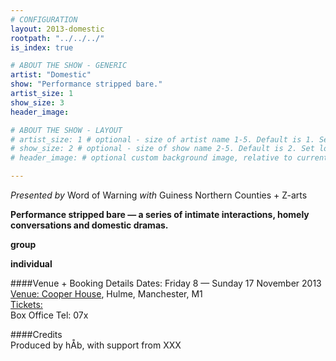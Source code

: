 ```yaml
---
# CONFIGURATION
layout: 2013-domestic
rootpath: "../../../"
is_index: true

# ABOUT THE SHOW - GENERIC
artist: "Domestic"
show: "Performance stripped bare."
artist_size: 1
show_size: 3
header_image:

# ABOUT THE SHOW - LAYOUT
# artist_size: 1 # optional - size of artist name 1-5. Default is 1. Set longer names to lower values
# show_size: 2 # optional - size of show name 2-5. Default is 2. Set longer names to lower values
# header_image: # optional custom background image, relative to current page

---
```

*Presented by* Word of Warning *with* Guiness Northern Counties + Z-arts       
 
**Performance stripped bare — a series of intimate interactions, homely conversations and domestic dramas.**    
        
**group**    
       
**individual**          
        
####Venue + Booking Details
Dates: Friday 8 — Sunday 17 November 2013    
[Venue: Cooper House](), Hulme, Manchester, M1    
[Tickets:]()    
Box Office Tel: 07x
        
####Credits         
Produced by hÅb, with support from XXX
